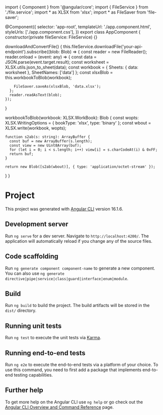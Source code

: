 

import { Component } from '@angular/core';
import { FileService } from './file.service';
import * as XLSX from 'xlsx';
import * as FileSaver from 'file-saver';

@Component({
  selector: 'app-root',
  templateUrl: './app.component.html',
  styleUrls: ['./app.component.css'],
})
export class AppComponent {
  constructor(private fileService: FileService) {}

  downloadAndConvertFile() {
    this.fileService.downloadFile('your-api-endpoint').subscribe((blob: Blob) => {
      const reader = new FileReader();
      reader.onload = (event: any) => {
        const data = JSON.parse(event.target.result);
        const worksheet = XLSX.utils.json_to_sheet(data);
        const workbook = { Sheets: { data: worksheet }, SheetNames: ['data'] };
        const xlsxBlob = this.workbookToBlob(workbook);

        FileSaver.saveAs(xlsxBlob, 'data.xlsx');
      };
      reader.readAsText(blob);
    });
  }

  workbookToBlob(workbook: XLSX.WorkBook): Blob {
    const wopts: XLSX.WritingOptions = { bookType: 'xlsx', type: 'binary' };
    const wbout = XLSX.write(workbook, wopts);

    function s2ab(s: string): ArrayBuffer {
      const buf = new ArrayBuffer(s.length);
      const view = new Uint8Array(buf);
      for (let i = 0; i < s.length; i++) view[i] = s.charCodeAt(i) & 0xFF;
      return buf;
    }

    return new Blob([s2ab(wbout)], { type: 'application/octet-stream' });
  }
}





# Project

This project was generated with [Angular CLI](https://github.com/angular/angular-cli) version 16.1.6.

## Development server

Run `ng serve` for a dev server. Navigate to `http://localhost:4200/`. The application will automatically reload if you change any of the source files.

## Code scaffolding

Run `ng generate component component-name` to generate a new component. You can also use `ng generate directive|pipe|service|class|guard|interface|enum|module`.

## Build

Run `ng build` to build the project. The build artifacts will be stored in the `dist/` directory.

## Running unit tests

Run `ng test` to execute the unit tests via [Karma](https://karma-runner.github.io).

## Running end-to-end tests

Run `ng e2e` to execute the end-to-end tests via a platform of your choice. To use this command, you need to first add a package that implements end-to-end testing capabilities.

## Further help

To get more help on the Angular CLI use `ng help` or go check out the [Angular CLI Overview and Command Reference](https://angular.io/cli) page.
